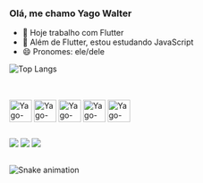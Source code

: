 ### Olá, me chamo Yago Walter

- 🔭 Hoje trabalho com Flutter
- 🌱 Além de Flutter, estou estudando JavaScript
- 😄 Pronomes: ele/dele

![Top Langs](https://github-readme-stats.vercel.app/api/top-langs/?username=yagowalter&hide=jupyter%20notebook,cmake,c%2B%2B&langs_count=7&layout=compact)

##

<div style=display: inline_block"><br>
  <img align="center" alt="Yago-Dart" height="40" width="40" src="https://cdn.jsdelivr.net/gh/devicons/devicon/icons/dart/dart-original.svg"/>
  <img align="center" alt="Yago-Flutter" heigth="30" width="40" src="https://cdn.jsdelivr.net/gh/devicons/devicon/icons/flutter/flutter-original.svg"/>
  <img align="center" alt="Yago-Flutter" heigth="30" width="40" src="https://cdn.jsdelivr.net/gh/devicons/devicon/icons/html5/html5-original.svg" />
  <img align="center" alt="Yago-Flutter" heigth="30" width="40" src="https://cdn.jsdelivr.net/gh/devicons/devicon/icons/css3/css3-original.svg" />
  <img align="center" alt="Yago-Flutter" heigth="30" width="40" src="https://cdn.jsdelivr.net/gh/devicons/devicon/icons/javascript/javascript-plain.svg" />
</div>

##


<div> 
  <a href="https://www.instagram.com/_yagowalter" target="_blank"><img src="https://img.shields.io/badge/-Instagram-%23E4405F?style=for-the-badge&logo=instagram&logoColor=white" target="_blank"></a>
  <a href = "mailto:yago.walter_7@hotmail.com"><img src="https://img.shields.io/badge/-Gmail-%23333?style=for-the-badge&logo=gmail&logoColor=white" target="_blank"></a>
  <a href="https://www.linkedin.com/in/yago-walter-91ba7621a" target="_blank"><img src="https://img.shields.io/badge/-LinkedIn-%230077B5?style=for-the-badge&logo=linkedin&logoColor=white" target="_blank"></a> 
</div>

##

![Snake animation](https://github.com/yagowalter/yagowalter/blob/output/github-contribution-grid-snake.svg)
          
          
          
  




       
          
          
        
          




